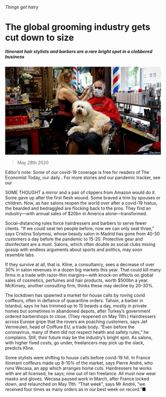 ###### Things get hairy

# The global grooming industry gets cut down to size 

##### Itinerant hair stylists and barbers are a rare bright spot in a clobbered business 

![image](images/20200530_WBP502.jpg) 

> May 28th 2020 

Editor’s note: Some of our covid-19 coverage is free for readers of The Economist Today, our daily . For more stories and our pandemic tracker, see our 

SOME THOUGHT a mirror and a pair of clippers from Amazon would do it. Some gave up after the first flesh wound. Some braved a trim by spouses or children. Now, as hair salons reopen the world over after a covid-19 hiatus, the bearded and bedraggled are flocking back to the pros. They find an industry—with annual sales of $20bn in America alone—transformed.

Social-distancing rules force hairdressers and barbers to serve fewer clients. “If we could seat ten people before, now we can only seat three,” says Cristina Solymosi, whose beauty salon in Madrid has gone from 40-50 customers a day before the pandemic to 15-20. Protective gear and disinfectant are a must. Salons, which often double as social clubs mixing gossip with endless arguments about sports and politics, may soon resemble labs.


If they survive at all, that is. Kline, a consultancy, sees a decrease of over 30% in salon revenues in a dozen big markets this year. That could kill many firms in a trade with razor-thin margins—with knock-on effects on global sales of cosmetics, perfumes and hair products, worth $500bn a year. McKinsey, another consulting firm, thinks these may decline by 20-30%.

The lockdown has spawned a market for house calls by roving covid coiffeurs, often in defiance of quarantine orders. Tahsin, a barber in Istanbul, says he has trimmed up to 15 beards a day, mostly in private homes but sometimes in abandoned depots, after Turkey’s government ordered barbershops to close. (They reopened on May 11th.) Hairdressers across Europe gripe that the rovers are poaching customers, says Jef Vermeulen, head of Coiffure EU, a trade body. “Even before the coronavirus, many of them did not respect health and safety rules,” he complains. Still, their future may be the industry’s bright spot. As salons, with higher fixed costs, go under, freelancers may pick up the slack, predicts Kline.

Some stylists were shifting to house calls before covid-19 hit. In France itinerant coiffeurs made up 8-10% of the market, says Pierre André, who runs Wecasa, an app which arranges home cuts. Hairdressers he works with are all licensed, he says; nine out of ten freelance. All must now wear masks and gloves. Wecasa paused work in March, after France locked down, and relaunched on May 11th. “That week”, says Mr André, “we received four times as many orders as in our best week on record.”■


